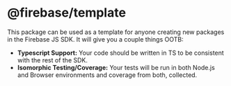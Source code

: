 # @firebase/template

This package can be used as a template for anyone creating new packages in the
Firebase JS SDK. It will give you a couple things OOTB:

- **Typescript Support:** Your code should be written in TS to be consistent
  with the rest of the SDK.
- **Isomorphic Testing/Coverage:** Your tests will be run in both Node.js and
  Browser environments and coverage from both, collected.
  
